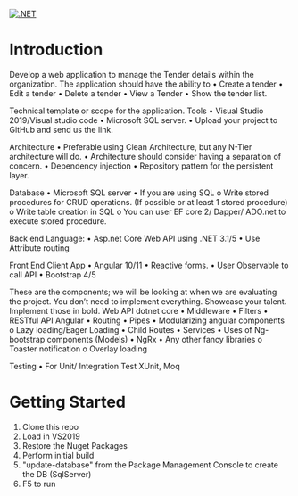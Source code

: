 [![.NET](https://github.com/evil966/ts-bizcase/actions/workflows/ts-bizcase-server.yml/badge.svg)](https://github.com/evil966/ts-bizcase/actions/workflows/ts-bizcase-server.yml)
# Introduction 
Develop a web application to manage the Tender details within the organization. The application should have the ability to
• Create a tender
• Edit a tender
• Delete a tender
• View a Tender
• Show the tender list.

Technical template or scope for the application.
Tools
• Visual Studio 2019/Visual studio code
• Microsoft SQL server.
• Upload your project to GitHub and send us the link.

Architecture
• Preferable using Clean Architecture, but any N-Tier architecture will do.
• Architecture should consider having a separation of concern.
• Dependency injection
• Repository pattern for the persistent layer.

Database
• Microsoft SQL server
• If you are using SQL
o Write stored procedures for CRUD operations. (If possible or at least 1 stored procedure)
o Write table creation in SQL
o You can user EF core 2/ Dapper/ ADO.net to execute stored procedure.

Back end Language:
• Asp.net Core Web API using .NET 3.1/5
• Use Attribute routing

Front End Client App
• Angular 10/11
• Reactive forms.
• User Observable to call API
• Bootstrap 4/5 

These are the components; we will be looking at when we are evaluating the project. You don’t need to implement everything. Showcase your talent. Implement those in bold.
Web API dotnet core
• Middleware
• Filters
• RESTful API
Angular
• Routing
• Pipes
• Modularizing angular components
o Lazy loading/Eager Loading
• Child Routes
• Services
• Uses of Ng-bootstrap components (Models)
• NgRx
• Any other fancy libraries
o Toaster notification
o Overlay loading

Testing
• For Unit/ Integration Test XUnit, Moq


# Getting Started
1. Clone this repo
2. Load in VS2019
3. Restore the Nuget Packages
4. Perform initial build
5. "update-database" from the Package Management Console to create the DB (SqlServer)
6. F5 to run
